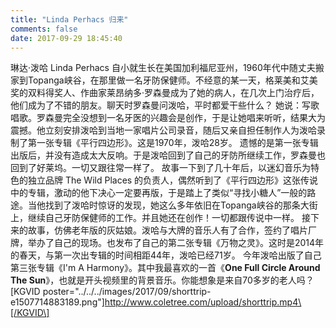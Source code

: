 ```yaml
---
title: "Linda Perhacs 归来"
comments: false
date: 2017-09-29 18:45:40
---
```


琳达·泼哈 Linda Perhacs 自小就生长在美国加利福尼亚州，1960年代中随丈夫搬家到Topanga峡谷，在那里做一名牙防保健师。不经意的某一天，格莱美和艾美奖的双料得奖人、作曲家莱昂纳多·罗森曼成为了她的病人，在几次上门治疗后，他们成为了不错的朋友。聊天时罗森曼问泼哈，平时都爱干些什么？ 她说：写歌唱歌。罗森曼完全没想到一名牙医的兴趣会是创作，于是让她唱来听听，结果大为震撼。他立刻安排泼哈到当地一家唱片公司录音，随后又亲自担任制作人为泼哈录制了第一张专辑《平行四边形》。这是1970年，泼哈28岁。 遗憾的是第一张专辑出版后，并没有造成太大反响。于是泼哈回到了自己的牙防所继续工作，罗森曼也回到了好莱坞。一切又跟往常一样了。 故事一下到了几十年后，以迷幻音乐为特色的独立品牌 The Wild Places 的负责人，偶然听到了《平行四边形》这张传说中的专辑，激动的他下决心一定要再版，于是踏上了类似“寻找小糖人”一般的路途。当他找到了泼哈时惊讶的发现，她这么多年依旧在Topanga峡谷的那条大街上，继续自己牙防保健师的工作。并且她还在创作！一切都跟传说中一样。 接下来的故事，仿佛老年版的灰姑娘。泼哈与大牌的音乐人有了合作，签约了唱片厂牌，举办了自己的现场。也发布了自己的第二张专辑《万物之灵》。这时是2014年的春天，与第一次出专辑的时间相距44年，泼哈已经71岁。 今年泼哈出版了自己第三张专辑《I'm A Harmony》。其中我最喜欢的一首《**One Full Circle Around The Sun**》，也就是开头视频里的背景音乐。你能想象是来自70多岁的老人吗？ \[KGVID poster="../../../images/2017/09/shorttrip-e1507714883189.png"\]http://www.coletree.com/upload/shorttrip.mp4\[/KGVID\]
